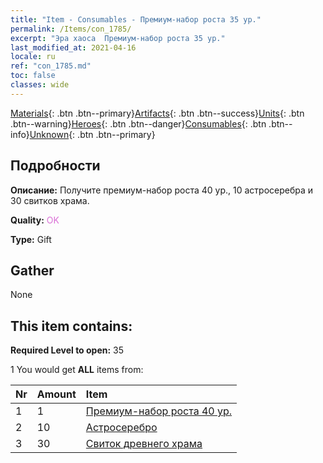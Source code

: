 ```yaml
---
title: "Item - Consumables - Премиум-набор роста 35 ур."
permalink: /Items/con_1785/
excerpt: "Эра хаоса  Премиум-набор роста 35 ур."
last_modified_at: 2021-04-16
locale: ru
ref: "con_1785.md"
toc: false
classes: wide
---
```

 [Materials](/ru/Items/){: .btn .btn--primary}[Artifacts](/ru/Items/Artifacts/){: .btn .btn--success}[Units](/ru/Items/Units/){: .btn .btn--warning}[Heroes](/ru/Items/Heroes/){: .btn .btn--danger}[Consumables](/ru/Items/Consumables/){: .btn .btn--info}[Unknown](/ru/Items/Unknown/){: .btn .btn--primary}

## Подробности
 **Описание:** Получите премиум-набор роста 40 ур., 10 астросеребра и 30 свитков храма.

 **Quality:** <span style="color: #DA70D6">OK</span>

 **Type:** Gift

## Gather

  None

## This item contains:

 **Required Level to open:** 35

 1 You would get **ALL** items  from:

  | Nr | Amount |     Item    |
  |:---|:-------|:------------|
  | 1 | 1 | [Премиум-набор роста 40 ур.](/ru/Items/con_1786/) |  | 
  | 2 | 10 | [Астросеребро](/ru/Items/con_969/) |  | 
  | 3 | 30 | [Свиток древнего храма](/ru/Items/con_697/) |  | 
